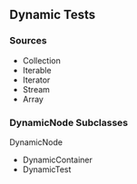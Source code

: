 ## Dynamic Tests

### Sources

- Collection
- Iterable
- Iterator
- Stream
- Array

### DynamicNode Subclasses

DynamicNode

- DynamicContainer
- DynamicTest